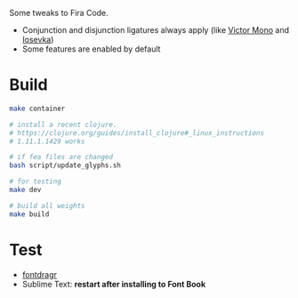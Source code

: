 
Some tweaks to Fira Code.

- Conjunction and disjunction ligatures always apply (like [Victor Mono](https://rubjo.github.io/victor-mono/) and [Iosevka](https://typeof.net/Iosevka/))
- Some features are enabled by default

# Build

```sh
make container

# install a recent clojure.
# https://clojure.org/guides/install_clojure#_linux_instructions
# 1.11.1.1429 works

# if fea files are changed
bash script/update_glyphs.sh

# for testing
make dev

# build all weights
make build
```

# Test

- [fontdragr](https://github.com/ryanseddon/font-dragr)
- Sublime Text: **restart after installing to Font Book**
